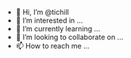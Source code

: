 - 👋 Hi, I’m @tichill
- 👀 I’m interested in ...
- 🌱 I’m currently learning ...
- 💞️ I’m looking to collaborate on ...
- 📫 How to reach me ...

<!---
tichill/tichill is a ✨ special ✨ repository because its `README.md` (this file) appears on your GitHub profile.
You can click the Preview link to take a look at your changes.
--->
